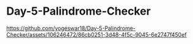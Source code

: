 # Day-5-Palindrome-Checker

https://github.com/yogeswar18/Day-5-Palindrome-Checker/assets/106246472/86cb0251-3d48-4f5c-9045-6e2747f450ef

